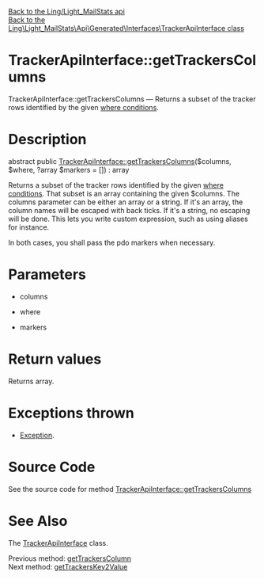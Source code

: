 [Back to the Ling/Light_MailStats api](https://github.com/lingtalfi/Light_MailStats/blob/master/doc/api/Ling/Light_MailStats.md)<br>
[Back to the Ling\Light_MailStats\Api\Generated\Interfaces\TrackerApiInterface class](https://github.com/lingtalfi/Light_MailStats/blob/master/doc/api/Ling/Light_MailStats/Api/Generated/Interfaces/TrackerApiInterface.md)


TrackerApiInterface::getTrackersColumns
================



TrackerApiInterface::getTrackersColumns — Returns a subset of the tracker rows identified by the given [where conditions](https://github.com/lingtalfi/SimplePdoWrapper#the-where-conditions).




Description
================


abstract public [TrackerApiInterface::getTrackersColumns](https://github.com/lingtalfi/Light_MailStats/blob/master/doc/api/Ling/Light_MailStats/Api/Generated/Interfaces/TrackerApiInterface/getTrackersColumns.md)($columns, $where, ?array $markers = []) : array




Returns a subset of the tracker rows identified by the given [where conditions](https://github.com/lingtalfi/SimplePdoWrapper#the-where-conditions).
That subset is an array containing the given $columns.
The columns parameter can be either an array or a string.
If it's an array, the column names will be escaped with back ticks.
If it's a string, no escaping will be done. This lets you write custom expression, such as using aliases for instance.

In both cases, you shall pass the pdo markers when necessary.




Parameters
================


- columns

    

- where

    

- markers

    


Return values
================

Returns array.


Exceptions thrown
================

- [Exception](http://php.net/manual/en/class.exception.php).&nbsp;







Source Code
===========
See the source code for method [TrackerApiInterface::getTrackersColumns](https://github.com/lingtalfi/Light_MailStats/blob/master/Api/Generated/Interfaces/TrackerApiInterface.php#L159-L159)


See Also
================

The [TrackerApiInterface](https://github.com/lingtalfi/Light_MailStats/blob/master/doc/api/Ling/Light_MailStats/Api/Generated/Interfaces/TrackerApiInterface.md) class.

Previous method: [getTrackersColumn](https://github.com/lingtalfi/Light_MailStats/blob/master/doc/api/Ling/Light_MailStats/Api/Generated/Interfaces/TrackerApiInterface/getTrackersColumn.md)<br>Next method: [getTrackersKey2Value](https://github.com/lingtalfi/Light_MailStats/blob/master/doc/api/Ling/Light_MailStats/Api/Generated/Interfaces/TrackerApiInterface/getTrackersKey2Value.md)<br>

